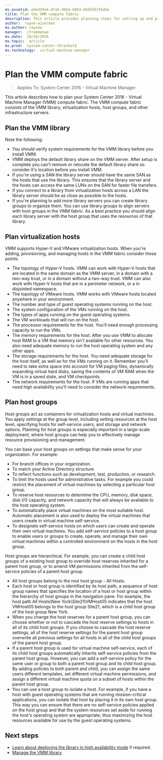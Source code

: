 ```yaml
---
ms.assetid: eded29a4-dfa5-4bb4-b9b3-6b55d51fbd4e
title: Plan the VMM compute fabric
description: This article provides planning steps for setting up and provisioning the VMM compute fabric
author:  rayne-wiselman
ms.author: raynew
manager:  cfreemanwa
ms.date:  10/16/2016
ms.topic:  article
ms.prod:  system-center-threshold
ms.technology:  virtual-machine-manager
---
```


# Plan the VMM compute fabric

>Applies To: System Center 2016 - Virtual Machine Manager

This article describes how to plan your System Center 2016 - Virtual Machine Manager (VMM) compute fabric. The VMM compute fabric consists of the VMM library, virtualization hosts, host groups, and other infrastructure servers.

## Plan the VMM library

Note the following:

- You should verify system requirements for the VMM library before you install VMM.
- VMM deploys the default library share on the VMM server. After setup is complete you can't remove or relocate the default library share so consider it's location before you install VMM.
- If you're using a SAN the library server should have the same SAN as the hosts that use the library. This ensures that the library server and the hosts can access the same LUNs on the SAN for faster file transfers.
- If you connect to a library from virtualization hosts across a LAN the library server should be as close as possible to the hosts.
- If you're planning to add more library servers you can create library groups to organize them. You can use library groups to align servers with host groups in the VMM fabric. As a best practice you should align each library server with the host group that uses the resources of that library.

## Plan virtualization hosts

VMM supports Hyper-V and VMware virtualization hosts. When you're adding, provisioning, and managing hosts in the VMM fabric consider these points:

- The topology of Hyper-V hosts. VMM can work with Hyper-V hosts that are located in the same domain as the VMM server, in a domain with a two-way trust, or in a domain without a two-way trust. VMM can also work with Hyper-V hosts that are in a perimeter network, or a in disjointed namespace.
- The topology of VMware hosts. VMM works with VMware hosts located anywhere in your environment.
- The number and type of guest operating systems running on the host.
- The system configuration of the VMs running on the host.
- The types of apps running on the guest operating systems.
- The VM workloads that will run on the host.
- The processor requirements for the host. You'll need enough processing capacity to run the VMs.
- The memory requirements for the host. After you use VMM to allocate host RAM to a VM that memory isn't available for other resources. You also need adequate memory to run the host operating system and any other apps.
- The storage requirements for the host. You need adequate storage for the host itself, as well as for the VMs running on it. Remember you'll need to take extra space into account for VM paging files, dynamically expanding virtual hard disks, saving the contents of VM RAM when the VM is in a saved state, and VM checkpoints.
- The network requirements for the host. If VMs are running apps that need high availability you'll need to consider the network requirements.

## Plan host groups

Host groups act as containers for virtualization hosts and virtual machines. You apply settings at the group level, including setting resources at the host level, specifying hosts for self-service users, and storage and network options. Planning for host groups is especially important in a large-scale deployment, where host groups can help you to effectively manage resource provisioning and management.

You can base your host groups on settings that make sense for your organization. For example:

- For branch offices in your organization.
- To match your Active Directory structure.
- To reflect functions such as development, test, production, or research.
- To limit the hosts used for administrative tasks. For example you could restrict the placement of virtual machines by selecting a particular host group.
- To reserve host resources to determine the CPU, memory, disk space, disk I/O capacity, and network capacity that will always be available to the host operating system.
- To automatically place virtual machines on the most suitable host. Automatic placement is also used to deploy the virtual machines that users create in virtual machine self-service.
- To designate self-service hosts on which users can create and operate their own virtual machines. You add self-service policies to a host group to enable users or groups to create, operate, and manage their own virtual machines within a controlled environment on the hosts in the host group.

Host groups are hierarchical. For example, you can create a child host groups of a existing host group to override host reserves inherited for a parent host group, or to amend VM permissions inherited from the self-service policies of a parent host group.

- All host groups belong to the root host group - All Hosts.
- Each host or host group is identified by its host path, a sequence of host group names that specifies the location of a host or host group within the hierarchy of host groups in the navigation pane. For example, the host path All Hosts\New York\Site21\VMHost05 indicates that the host VMHost05 belongs to the host group Site21, which is a child host group of the host group New York.
- When you change the host reserves for a parent host group, you can choose whether or not to cascade the host reserve settings to hosts in all of its child host groups. If you choose to cascade the host reserve settings, all of the host reserve settings for the parent host group overwrite all previous settings for all hosts in all of the child host groups of the parent host group.
- If a parent host group is used for virtual machine self-service, each of its child host groups automatically inherits self-service policies from the parent host group. However, you can add a self-service policy for the same user or group to both a parent host group and its child host group. By adding policies to both parent and child, you can assign the same users different templates, set different virtual machine permissions, and assign a different virtual machine quota on a subset of hosts within the parent host group.
- You can use a host group to isolate a host. For example, if you have a host with guest operating systems that are running mission-critical applications, you can isolate that host by placing it in its own host group. This way you can ensure that there are no self-service policies applied on the host group and that the system resources set aside for running the host's operating system are appropriate, thus maximizing the host resources available for use by the guest operating systems.

## Next steps

- [Learn about deploying the library in high availability mode](ha-library.md) if required.
- [Manage the VMM library](manage/manage-library-overview.md)

